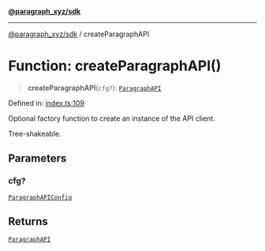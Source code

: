 [**@paragraph_xyz/sdk**](../README.md)

***

[@paragraph_xyz/sdk](../README.md) / createParagraphAPI

# Function: createParagraphAPI()

> **createParagraphAPI**(`cfg?`): [`ParagraphAPI`](../classes/ParagraphAPI.md)

Defined in: [index.ts:109](https://github.com/paragraph-xyz/paragraph-sdk-js/blob/220ccb07ecd29e9c7c2d8e41261ecd03656862db/src/index.ts#L109)

Optional factory function to create an instance of the API client.

Tree-shakeable.

## Parameters

### cfg?

[`ParagraphAPIConfig`](../type-aliases/ParagraphAPIConfig.md)

## Returns

[`ParagraphAPI`](../classes/ParagraphAPI.md)
